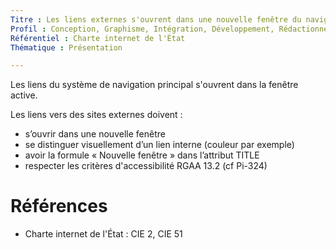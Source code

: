 ```yaml
---
Titre : Les liens externes s'ouvrent dans une nouvelle fenêtre du navigateur, en étant visuellement différenciés des liens internes.
Profil : Conception, Graphisme, Intégration, Développement, Rédactionnel
Référentiel : Charte internet de l'État
Thématique : Présentation

---
```

Les liens du système de navigation principal s'ouvrent dans la fenêtre active.

Les liens vers des sites externes doivent :

* s’ouvrir dans une nouvelle fenêtre
* se distinguer visuellement d’un lien interne (couleur par exemple)
* avoir la formule « Nouvelle fenêtre » dans l’attribut TITLE
* respecter les critères d'accessibilité RGAA 13.2 (cf Pi-324)

# Références

*   Charte internet de l'État : CIE 2, CIE 51

